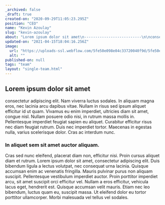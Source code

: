 ```yaml
---
_archived: false
_draft: true
created-on: "2020-09-29T11:05:23.295Z"
position: "CEO"
name: "Kevin Azoulay"
slug: "kevin-azoulay"
about: "Lorem ipsum dolor sit amet\n--------------------------\n\nconsectetur adipiscing elit. Nam viverra luctus sodales. In aliquam magna eros, nec lacinia arcu dapibus vitae. Nullam in risus sed ipsum aliquet efficitur id ut quam. Vivamus eu enim imperdiet, ultricies diam sit amet, congue nisl. Nullam posuere odio nisi, in rutrum massa mollis in. Pellentesque imperdiet feugiat sapien eu aliquet. Curabitur efficitur risus nec diam feugiat rutrum. Duis nec imperdiet tortor. Maecenas in egestas nulla, varius scelerisque dolor. Cras ac interdum nunc.\n\n### In aliquet sem sit amet auctor aliquam.\n\nCras sed nunc eleifend, placerat diam non, efficitur nisi. Proin cursus aliquet diam et rutrum. Lorem ipsum dolor sit amet, consectetur adipiscing elit. Duis bibendum ligula a lectus volutpat, nec consequat urna lacinia. Quisque accumsan enim ac venenatis fringilla. Mauris pulvinar purus non aliquam suscipit. Pellentesque vestibulum imperdiet auctor. Proin porttitor imperdiet arcu, sit amet suscipit orci efficitur vel. Nullam a eros efficitur, vehicula lacus eget, hendrerit est. Quisque accumsan velit mauris. Etiam nec leo bibendum, luctus quam eu, suscipit massa. Ut eleifend dolor eu tortor porttitor ullamcorper. Morbi malesuada vel tellus vel sodales.\n\n### Proin pretium elementum facilisis.\n\nDuis vulputate massa et efficitur bibendum. Nullam vehicula purus a quam lacinia tristique. Aliquam accumsan urna leo, a finibus elit aliquet et. Suspendisse nec tempus mauris. Donec feugiat vitae justo in feugiat. Phasellus consequat dapibus odio, ut tincidunt nibh scelerisque vel. Duis commodo nunc sodales lorem placerat, vel posuere erat convallis. Curabitur imperdiet euismod tempus. Phasellus mollis pulvinar elit sed faucibus. Sed lacinia, diam iaculis vestibulum lacinia, tortor dolor ultrices felis, tempor accumsan lacus ante in risus. In commodo nisl ante, a consequat eros laoreet eu. Maecenas suscipit massa sed sollicitudin efficitur. Donec sit amet molestie lorem. Curabitur lacinia, diam vitae dapibus viverra, ipsum augue vulputate neque, eget viverra magna lorem at justo. Orci varius natoque penatibus et magnis dis parturient montes, nascetur ridiculus mus."
updated-on: "2021-04-15T18:04:16.256Z"
image:
  url: "https://uploads-ssl.webflow.com/5fe50e098e04c33720040f9d/5fe50e098e04c3d49f041044_photo-1502685104226-ee32379fefbe%201.jpg"
  alt: ""
published-on: null
tags: "team"
layout: "single-team.html"
---
```


Lorem ipsum dolor sit amet
--------------------------

consectetur adipiscing elit. Nam viverra luctus sodales. In aliquam magna eros, nec lacinia arcu dapibus vitae. Nullam in risus sed ipsum aliquet efficitur id ut quam. Vivamus eu enim imperdiet, ultricies diam sit amet, congue nisl. Nullam posuere odio nisi, in rutrum massa mollis in. Pellentesque imperdiet feugiat sapien eu aliquet. Curabitur efficitur risus nec diam feugiat rutrum. Duis nec imperdiet tortor. Maecenas in egestas nulla, varius scelerisque dolor. Cras ac interdum nunc.

### In aliquet sem sit amet auctor aliquam.

Cras sed nunc eleifend, placerat diam non, efficitur nisi. Proin cursus aliquet diam et rutrum. Lorem ipsum dolor sit amet, consectetur adipiscing elit. Duis bibendum ligula a lectus volutpat, nec consequat urna lacinia. Quisque accumsan enim ac venenatis fringilla. Mauris pulvinar purus non aliquam suscipit. Pellentesque vestibulum imperdiet auctor. Proin porttitor imperdiet arcu, sit amet suscipit orci efficitur vel. Nullam a eros efficitur, vehicula lacus eget, hendrerit est. Quisque accumsan velit mauris. Etiam nec leo bibendum, luctus quam eu, suscipit massa. Ut eleifend dolor eu tortor porttitor ullamcorper. Morbi malesuada vel tellus vel sodales.
